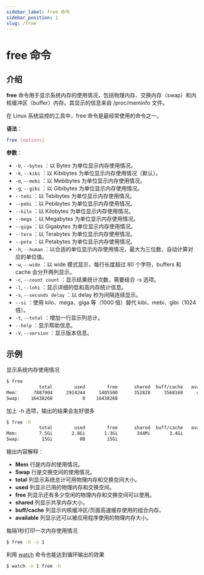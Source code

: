 ```yaml
---
sidebar_label: free 命令
sidebar_position: 1
slug: /free
---
```


# free 命令



## 介绍

**free** 命令用于显示系统内存的使用情况，包括物理内存、交换内存（swap）和内核缓冲区（buffer）内存。其显示的信息来自 /proc/meminfo 文件。

在 Linux 系统监控的工具中，free 命令是最经常使用的命令之一。

**语法**：

```bash
free [options]
```

**参数**：

- `-b`, `--bytes` ：以 Bytes 为单位显示内存使用情况。
- `-k`, `--kibi` ：以 Kibibytes 为单位显示内存使用情况（默认）。
- `-m`, `--mebi` ：以 Mebibytes 为单位显示内存使用情况。
- `-g`, `--gibi` ：以 Gibibytes 为单位显示内存使用情况。
- `--tebi` ：以 Tebibytes 为单位显示内存使用情况。
- `--pebi` ：以 Pebibytes 为单位显示内存使用情况。
- `--kilo` ：以 Kilobytes 为单位显示内存使用情况。
- `--mega` ：以 Megabytes 为单位显示内存使用情况。
- `--giga` ：以 Gigabytes 为单位显示内存使用情况。
- `--tera` ：以 Terabytes 为单位显示内存使用情况。
- `--peta` ：以 Petabytes 为单位显示内存使用情况。
- `-h`, `--human` ：以合适的单位显示内存使用情况，最大为三位数，自动计算对应的单位值。
- `-w`, `--wide` ：以 wide 模式显示，每行长度超过 80 个字符，buffers 和 cache 会分开两列显示。
- `-c`, `--count count` ：显示结果统计次数，需要结合 -s 选项。
- `-l`, `--lohi` ：显示详细的低和高内存统计信息。
- `-s`, `--seconds delay` ：以 delay 秒为间隔连续显示。
- `--si` ：使用 kilo、mega、giga 等（1000 倍）替代 kibi、mebi、gibi（1024 倍）。
- `-t`, `--total` ：增加一行显示列总计。
- `--help` ：显示帮助信息。
- `-V`, `--version` ：显示版本信息。



## 示例

显示系统内存使用情况

```bash
$ free
            total        used        free      shared  buff/cache   available
Mem:      7887904     2914244     1405500      352828     3568160     4316020
Swap:    16438268           0    16438268
```

加上 -h 选项，输出的结果会友好很多

```bash
$ free -h
            total        used        free      shared  buff/cache   available
Mem:        7.5Gi       2.8Gi       1.3Gi       344Mi       3.4Gi       4.1Gi
Swap:        15Gi          0B        15Gi
```

输出内容解释：

- **Mem** 行是内存的使用情况。
- **Swap** 行是交换空间的使用情况。
- **total** 列显示系统总计可用物理内存和交换空间大小。
- **used** 列显示已用的物理内存和交换空间。
- **free** 列显示还有多少空闲的物理内存和交换空间可以使用。
- **shared** 列显示共享内存大小。
- **buff/cache** 列显示内核缓冲区/页面高速缓存使用的组合内存。
- **available** 列显示还可以被应用程序使用的物理内存大小。

每隔1秒打印一次内存使用情况

```bash
$ free -h -s 1
```

利用 [watch](/linux-command/watch) 命令也能达到循环输出的效果

```bash
$ watch -n 1 free -h
```





